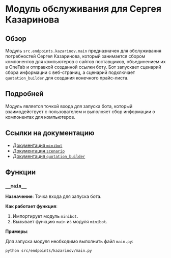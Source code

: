 # Модуль обслуживания для Сергея Казаринова

## Обзор

Модуль `src.endpoints.kazarinov.main` предназначен для обслуживания потребностей Сергея Казаринова, который занимается сбором компонентов для компьютеров с сайтов поставщиков, объединением их в OneTab и отправкой созданной ссылки боту. Бот запускает сценарий сбора информации с веб-страниц, а сценарий подключает `quotation_builder` для создания конечного прайс-листа.

## Подробней

Модуль является точкой входа для запуска бота, который взаимодействует с пользователем и выполняет сбор информации о компонентах для компьютеров.

## Ссылки на документацию

*   [Документация `minibot`](https://github.com/hypo69/hypotez/blob/master/docs/ru/src/endpoints/kazarinov/minibot.py.md)
*   [Документация `scenario`](https://github.com/hypo69/hypotez/blob/master/docs/ru/src/endpoints/kazarinov/scenarios/scenario.py.md)
*   [Документация `quotation_builder`](https://github.com/hypo69/hypotez/blob/master/docs/ru/src/endpoints/kazarinov/scenarios/quotation_builder.py.md)

## Функции

### `__main__`

**Назначение**: Точка входа для запуска бота.

**Как работает функция**:

1.  Импортирует модуль `minibot`.
2.  Вызывает функцию `main` из модуля `minibot`.

**Примеры**:

Для запуска модуля необходимо выполнить файл `main.py`:

```bash
python src/endpoints/kazarinov/main.py